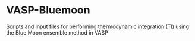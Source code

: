 # VASP-Bluemoon
Scripts and input files for performing thermodynamic integration (TI) using the Blue Moon ensemble method in VASP
